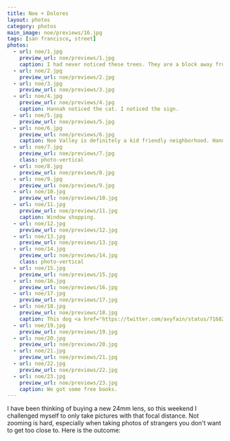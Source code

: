 ```yaml
---
title: Noe + Dolores
layout: photos
category: photos
main_image: noe/previews/16.jpg
tags: [san francisco, street]
photos:
  - url: noe/1.jpg
    preview_url: noe/previews/1.jpg
    caption: I had never noticed these trees. They are a block away from my apartment.
  - url: noe/2.jpg
    preview_url: noe/previews/2.jpg
  - url: noe/3.jpg
    preview_url: noe/previews/3.jpg
  - url: noe/4.jpg
    preview_url: noe/previews/4.jpg
    caption: Hannah noticed the cat. I noticed the sign.
  - url: noe/5.jpg
    preview_url: noe/previews/5.jpg
  - url: noe/6.jpg
    preview_url: noe/previews/6.jpg
    caption: Noe Valley is definitely a kid friendly neighborhood. Hannah is a child, so it works out.
  - url: noe/7.jpg
    preview_url: noe/previews/7.jpg
    class: photo-vertical
  - url: noe/8.jpg
    preview_url: noe/previews/8.jpg
  - url: noe/9.jpg
    preview_url: noe/previews/9.jpg
  - url: noe/10.jpg
    preview_url: noe/previews/10.jpg
  - url: noe/11.jpg
    preview_url: noe/previews/11.jpg
    caption: Window shopping.
  - url: noe/12.jpg
    preview_url: noe/previews/12.jpg
  - url: noe/13.jpg
    preview_url: noe/previews/13.jpg
  - url: noe/14.jpg
    preview_url: noe/previews/14.jpg
    class: photo-vertical
  - url: noe/15.jpg
    preview_url: noe/previews/15.jpg
  - url: noe/16.jpg
    preview_url: noe/previews/16.jpg
  - url: noe/17.jpg
    preview_url: noe/previews/17.jpg
  - url: noe/18.jpg
    preview_url: noe/previews/18.jpg
    caption: This dog <a href="https://twitter.com/avyfain/status/716825410428751873">was funny</a>.
  - url: noe/19.jpg
    preview_url: noe/previews/19.jpg
  - url: noe/20.jpg
    preview_url: noe/previews/20.jpg
  - url: noe/21.jpg
    preview_url: noe/previews/21.jpg
  - url: noe/22.jpg
    preview_url: noe/previews/22.jpg
  - url: noe/23.jpg
    preview_url: noe/previews/23.jpg
    caption: We got some free books.
---
```

I have been thinking of buying a new 24mm lens, so this weekend I challenged myself to only take pictures with that focal distance. Not zooming is hard, especially when taking photos of strangers you don't want to get too close to. Here is the outcome: